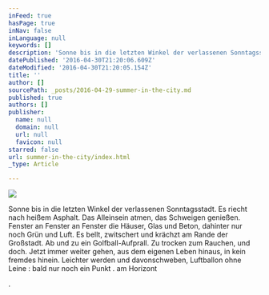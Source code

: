 ```yaml
---
inFeed: true
hasPage: true
inNav: false
inLanguage: null
keywords: []
description: 'Sonne bis in die letzten Winkel der verlassenen Sonntagsstadt. Es riecht nach heißem Asphalt. Das Alleinsein atmen, das Schweigen genießen. Fenster an Fenster an Fenster die Häuser, Glas und Beton, dahinter nur noch Grün und Luft. Es bellt, zwitschert und krächzt am Rande der Großstadt. Ab und zu ein Golfball-Aufprall. Zu trocken zum Rauchen, und doch. Jetzt immer weiter gehen, aus dem eigenen Leben hinaus, in kein fremdes hinein. Leichter werden und davonschweben, Luftballon ohne Leine : bald nur noch ein Punkt . am Horizont'
datePublished: '2016-04-30T21:20:06.609Z'
dateModified: '2016-04-30T21:20:05.154Z'
title: ''
author: []
sourcePath: _posts/2016-04-29-summer-in-the-city.md
published: true
authors: []
publisher:
  name: null
  domain: null
  url: null
  favicon: null
starred: false
url: summer-in-the-city/index.html
_type: Article

---
```

![](https://the-grid-user-content.s3-us-west-2.amazonaws.com/2628f3f6-70fa-48ee-bd56-259134251503.jpg)

Sonne bis in die letzten Winkel der verlassenen Sonntagsstadt. Es riecht nach heißem Asphalt. Das Alleinsein atmen, das Schweigen genießen. Fenster an Fenster an Fenster die Häuser, Glas und Beton, dahinter nur noch Grün und Luft. Es bellt, zwitschert und krächzt am Rande der Großstadt. Ab und zu ein Golfball-Aufprall. Zu trocken zum Rauchen, und doch. Jetzt immer weiter gehen, aus dem eigenen Leben hinaus, in kein fremdes hinein. Leichter werden und davonschweben, Luftballon ohne Leine : bald nur noch ein Punkt . am Horizont

.